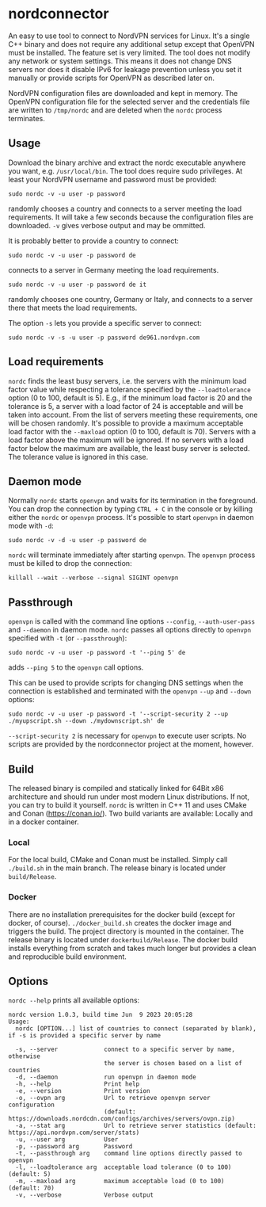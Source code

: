 # nordconnector

An easy to use tool to connect to NordVPN services for Linux. It's a single C++ binary and does not require any additional setup except that OpenVPN must be installed. The feature set is very limited. The tool does not modify any network or system settings. This means it does not change DNS servers nor does it disable IPv6 for leakage prevention unless you set it manually or provide scripts for OpenVPN as described later on.

NordVPN configuration files are downloaded and kept in memory. The OpenVPN configuration file for the selected server and the credentials file are written to `/tmp/nordc` and are deleted when the `nordc` process terminates.

## Usage

Download the binary archive and extract the nordc executable anywhere you want, e.g. `/usr/local/bin`. The tool does require sudo privileges. At least your NordVPN username and password must be provided:

`sudo nordc -v -u user -p password`

randomly chooses a country and connects to a server meeting the load requirements. It will take a few seconds because the configuration files are downloaded. `-v` gives verbose output and may be ommitted.

It is probably better to provide a country to connect:

`sudo nordc -v -u user -p password de`

connects to a server in Germany meeting the load requirements.

`sudo nordc -v -u user -p password de it`

randomly chooses one country, Germany or Italy, and connects to a server there that meets the load requirements.

The option `-s` lets you provide a specific server to connect:

`sudo nordc -v -s -u user -p password de961.nordvpn.com`

## Load requirements

`nordc` finds the least busy servers, i.e. the servers with the minimum load factor value while respecting a tolerance specified by the `--loadtolerance` option (0 to 100, default is 5). E.g., if the minimum load factor is 20 and the tolerance is 5, a server with a load factor of 24 is acceptable and will be taken into account. From the list of servers meeting these requirements, one will be chosen randomly. It's possible to provide a maximum acceptable load factor with the `--maxload` option (0 to 100, default is 70). Servers with a load factor above the maximum will be ignored. If no servers with a load factor below the maximum are available, the least busy server is selected. The tolerance value is ignored in this case.

## Daemon mode

Normally `nordc` starts `openvpn` and waits for its termination in the foreground. You can drop the connection by typing `CTRL + C` in the console or by killing either the `nordc` or `openvpn` process. It's possible to start `openvpn` in daemon mode with `-d`:

`sudo nordc -v -d -u user -p password de`

`nordc` will terminate immediately after starting `openvpn`. The `openvpn` process must be killed to drop the connection:

`killall --wait --verbose --signal SIGINT openvpn`

## Passthrough

`openvpn` is called with the command line options `--config`, `--auth-user-pass` and `--daemon` in daemon mode. `nordc` passes all options directly to `openvpn` specified with `-t` (or `--passthrough`):

`sudo nordc -v -u user -p password -t '--ping 5' de`

adds `--ping 5` to the `openvpn` call options.

This can be used to provide scripts for changing DNS settings when the connection is established and terminated with the `openvpn` `--up` and `--down` options:

`sudo nordc -v -u user -p password -t '--script-security 2 --up ./myupscript.sh --down ./mydownscript.sh' de`

`--script-security 2` is necessary for `openvpn` to execute user scripts. No scripts are provided by the nordconnector project at the moment, however.

## Build

The released binary is compiled and statically linked for 64Bit x86 architecture and should run under most modern Linux distributions. If not, you can try to build it yourself. `nordc` is written in C++ 11 and uses CMake and Conan (https://conan.io/). Two build variants are available: Locally and in a docker container.

### Local

For the local build, CMake and Conan must be installed. Simply call `./build.sh` in the main branch. The release binary is located under `build/Release`.

### Docker

There are no installation prerequisites for the docker build (except for docker, of course). `./docker_build.sh` creates the docker image and triggers the build. The project directory is mounted in the container. The release binary is located under `dockerbuild/Release`. The docker build installs everything from scratch and takes much longer but provides a clean and reproducible build environment.

### 

## Options

`nordc --help` prints all available options:

```
nordc version 1.0.3, build time Jun  9 2023 20:05:28
Usage:
  nordc [OPTION...] list of countries to connect (separated by blank), if -s is provided a specific server by name

  -s, --server             connect to a specific server by name, otherwise 
                           the server is chosen based on a list of countries
  -d, --daemon             run openvpn in daemon mode
  -h, --help               Print help
  -e, --version            Print version
  -o, --ovpn arg           Url to retrieve openvpn server configuration 
                           (default: https://downloads.nordcdn.com/configs/archives/servers/ovpn.zip)
  -a, --stat arg           Url to retrieve server statistics (default: https://api.nordvpn.com/server/stats)
  -u, --user arg           User
  -p, --password arg       Password
  -t, --passthrough arg    command line options directly passed to openvpn
  -l, --loadtolerance arg  acceptable load tolerance (0 to 100) (default: 5)
  -m, --maxload arg        maximum acceptable load (0 to 100) (default: 70)
  -v, --verbose            Verbose output

```

